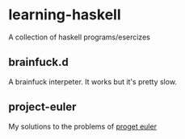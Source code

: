 # learning-haskell
A collection of haskell programs/esercizes 

## brainfuck.d
A brainfuck interpeter. It works but it's pretty slow.

## project-euler
My solutions to the problems of [proget euler](https://projecteuler.net/)

